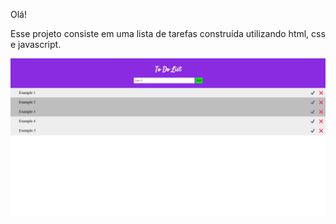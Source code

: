 Olá!

Esse projeto consiste em uma lista de tarefas construída utilizando html, css e javascript.

<img src="ToDoList.png">